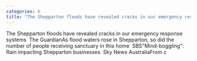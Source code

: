 ```yaml
---
categories: b
title: "The Shepparton floods have revealed cracks in our emergency response systems  The Guardian"
---
```

The Shepparton floods have revealed cracks in our emergency response systems&nbsp;&nbsp;The GuardianAs flood waters rose in Shepparton, so did the number of people receiving sanctuary in this home&nbsp;&nbsp;SBS"Mind-boggling": Rain impacting Shepparton businesses&nbsp;&nbsp;Sky News AustraliaFrom c